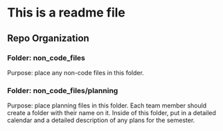 # This is a readme file

## Repo Organization

### Folder: non_code_files

Purpose: place any non-code files in this folder. 

### Folder: non_code_files/planning

Purpose: place planning files in this folder. Each team member should 
create a folder with their name on it. Inside of this folder, put in 
a detailed calendar and a detailed description of any plans for the 
semester.
